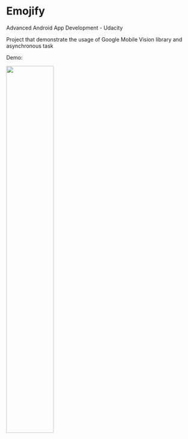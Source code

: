 # Emojify

Advanced Android App Development - Udacity

Project that demonstrate the usage of Google Mobile Vision library and asynchronous task

Demo:

[<img src="http://i3.ytimg.com/vi/aYikwUdcfXU/hqdefault.jpg" width="50%" class="center">](https://youtu.be/aYikwUdcfXU)
